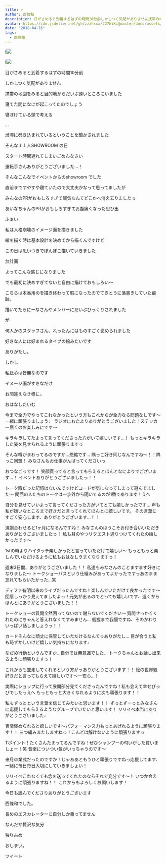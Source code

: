 ```yaml
---
title: ✐
author: 西條和
description: 目がさめると到着するはずの時間10分前しかしつく気配がありません携帯の地図をみると目的地からだいぶ遠いところにいました...
avatar: https://cdn.jsdelivr.net/gh/zzzhxxx/227WiKi@master/docs/assets/photo/avatar/nagomi.jpg
date: "2018-04-16"
tags:
  - 西條和
---
```


!![](https://cdn.jsdelivr.net/gh/zzzhxxx/227WiKi-image@master/blog-image/nagomi-2018-04-16_1.jpg)

!![](https://cdn.jsdelivr.net/gh/zzzhxxx/227WiKi-image@master/blog-image/nagomi-2018-04-16_2.jpg)











目がさめると到着するはずの時間10分前









しかしつく気配がありません










携帯の地図をみると目的地からだいぶ遠いところにいました










寝てた間になにが起こってたのでしょう








寝ぼけている頭で考える








…











渋滞に巻き込まれているということを聞かされました










そんな１１人SHOWROOM の日










スタート時間遅れてしまいごめんなさい








運転手さんありがとうございました…！













そんなこんなでイベントからのshowroom でした









直前まですやすや寝ていたので大丈夫かなって思ってましたが








みんなのPRがおもしろすぎて眠気なんてどこかへ消え去りましたっ











あいなちゃんのPRがおもしろすぎてお腹痛くなった思ひ出








ふぁい










私は人格崩壊のイメージ画を描きました








絵を描く時は基本設計を決めてから描くんですけど







この日は思いつきでぽんぽこ描いていきました










無計画










よってこんな感じになりました







でも最初に決めすぎてないと自由に描けておもしろい〜






















こちらは本番用のを描き終わって暇になったのでてきとうに落書きしていた痕跡。









描いてたらにーなさんやメンバーにだいぶびっくりされました







が





何人かのスタッフさん、れったんにはものすごく褒められました









好きな人には好まれるタイプの絵みたいです









ありがたし。










しかし







私絵心は皆無なのです










イメージ画がすきなだけ












お間違えなき様に。













おはなしたいむ




今まで全力でやってこれなかったという方もこれからが全力なら問題なしです〜一緒に頑張りましょう♩
ラジオにおたよりありがとうございました！ステッカー届くのお楽しみにです〜






キラキラしてたよって言ってくださった方がいて嬉しいです…！
もっとキラキラした姿を見せられるように頑張りますっ




そんな噂がまわってるのですか…恐縮です…
隅っこ好き同じなんですね〜！！隅っこ同盟！
みなさんもお仕事がんばってくださいっ





おつなごっです！
笑顔貰ってると言ってもらえるとほんとなによりでございます…！
イベントありがとうございましたっ！！




トーク暇だった記憶はないんですけどコードが気になってしまって遊んでました〜
関西の人たちのトークは一歩外から聞いてるのが1番であります！えへ





自分を見せていいよって言ってくださった方がいてとても嬉しかったです…
声も私が嫌いなところまで好きだと言ってくれてほんとに嬉しいです。
その言葉にすごく安心します、ありがとうございます…！！





演劇合わせると1ヶ月になるんですね！
みなさんのほうこそお付き合いいただきありがとうございましたっ！
私も耳のやつリクエスト通りつけてくれたの嬉しかったです〜





1stの時よりハイタッチ楽しかったと言っていただけて嬉しい〜
もっともっと楽しんでいただけるように私もおはなしうまくなりますっ！






週末3日間、ありがとうございました！！
私達もみなさんのことますます好きになりました〜
トークショーパスという仕組みがあってよかったですっあのまま忘れてもらいたかった…笑






ディファ有明以来のライブだったんですね！楽しんでいただけて良かったです〜
団扇しっかり見えてましたよっ！元気が出るのでとっても嬉しいです♩遠くからほんとにありがとうございました！！






トークショーの質問全然困ってないので謝らないでください〜
質問せっかくくれたのにちゃんと答えれなくてすみません…
個握まで我慢ですね、そのかわりいっぱい話しましょうっ！！





カードそんなに頑丈に保管していただけるなんてっありがたし…
目が合うと私も恥ずかしいけど嬉しい気持ちになります♩




なだめ行動というんですか…自分では無意識でした…
トークちゃんとお話し出来るように頑張りますっ！




これからも並走してくれるという方がっありがとうございます！！
絵の世界観好きだと言ってもらえて嬉しいです〜一安心…！





実際にショップに行って展開部分見てくださったんですね！私も会えて幸せぴっぴでしたっえへ
もっともっと大きくなれるように次も頑張ります！！





私もずっとという言葉を信じてみたいと思います！！
ずっとずーっとみなさんに応援してもらえるようなグループでいたいと思います！
リリイベ本当にありがとうございました♩




表情褒められると嬉しいです〜パフォーマンス力もっとあげれるように頑張ります！！
三つ編みまたしますねっ！こんどは解けないように頑張りますっ



Tポイント！たくさんたまってるんですね！ぜひシャンプーの匂いがした買いましょー！笑
音楽についつい気がいっちゃうのです〜




来月卒業式だったのですか！じゃああともうひと頑張りですねっ応援してます♩
一緒に毎日毎日大切にしていきましょい！




リリイベこれなくても念を送ってくれたのならそれで充分です〜！
いつか会えるように頑張りますね！！
これからもよろしくお願いします！








今日も読んでくださりありがとうございます







西條和でした。









長めのエスカレーターに自分しか乗ってません






なんだか贅沢な気分






独り占め









おしまい。


ツイート



